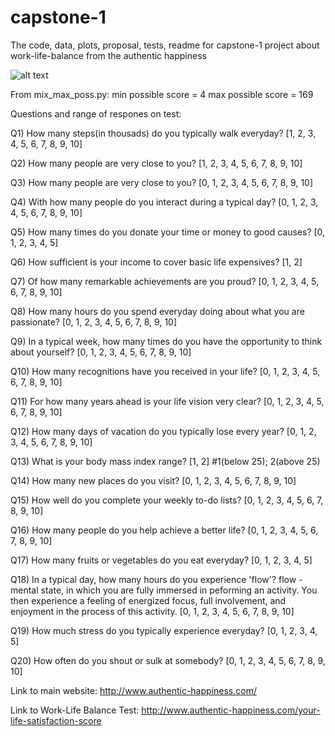 # capstone-1
The code, data, plots, proposal, tests, readme for capstone-1 project about work-life-balance from the authentic happiness

![alt text](http://www.authentic-happiness.com/_/rsrc/1514760169721/home/The%20Authentic%20Happiness%20Project%202018.jpg)

From mix_max_poss.py:
min possible score = 4
max possible score = 169

Questions and range of respones on test:

Q1) How many steps(in thousads) do you typically walk everyday?
[1, 2, 3, 4, 5, 6, 7, 8, 9, 10]

Q2) How many people are very close to you?
[1, 2, 3, 4, 5, 6, 7, 8, 9, 10] 

Q3) How many people are very close to you?
[0, 1, 2, 3, 4, 5, 6, 7, 8, 9, 10]

Q4) With how many people do you interact during a typical day?
[0, 1, 2, 3, 4, 5, 6, 7, 8, 9, 10]

Q5) How many times do you donate your time or money to good causes?
[0, 1, 2, 3, 4, 5]

Q6) How sufficient is your income to cover basic life expensives?
[1, 2]

Q7) Of how many remarkable achievements are you proud?
[0, 1, 2, 3, 4, 5, 6, 7, 8, 9, 10]

Q8) How many hours do you spend everyday doing about what you are passionate?
[0, 1, 2, 3, 4, 5, 6, 7, 8, 9, 10]

Q9) In a typical week, how many times do you have the opportunity to think about yourself?
[0, 1, 2, 3, 4, 5, 6, 7, 8, 9, 10]

Q10) How many recognitions have you received in your life?
[0, 1, 2, 3, 4, 5, 6, 7, 8, 9, 10]

Q11) For how many years ahead is your life vision very clear?
[0, 1, 2, 3, 4, 5, 6, 7, 8, 9, 10]

Q12) How many days of vacation do you typically lose every year?
[0, 1, 2, 3, 4, 5, 6, 7, 8, 9, 10]

Q13) What is your body mass index range?
[1, 2] #1(below 25); 2(above 25)

Q14) How many new places do you visit?
[0, 1, 2, 3, 4, 5, 6, 7, 8, 9, 10]

Q15) How well do you complete your weekly to-do lists?
[0, 1, 2, 3, 4, 5, 6, 7, 8, 9, 10]

Q16) How many people do you help achieve a better life?
[0, 1, 2, 3, 4, 5, 6, 7, 8, 9, 10]

Q17) How many fruits or vegetables do you eat everyday?
[0, 1, 2, 3, 4, 5]

Q18) In a typical day, how many hours do you experience 'flow'?
flow - mental state, in which you are fully immersed in peforming an activity. You then experience a feeling of energized focus, full involvement, and enjoyment in the process of this activity.
[0, 1, 2, 3, 4, 5, 6, 7, 8, 9, 10]

Q19) How much stress do you typically experience everyday?
[0, 1, 2, 3, 4, 5]

Q20) How often do you shout or sulk at somebody?
[0, 1, 2, 3, 4, 5, 6, 7, 8, 9, 10]

Link to main website:
http://www.authentic-happiness.com/

Link to Work-Life Balance Test:
http://www.authentic-happiness.com/your-life-satisfaction-score

